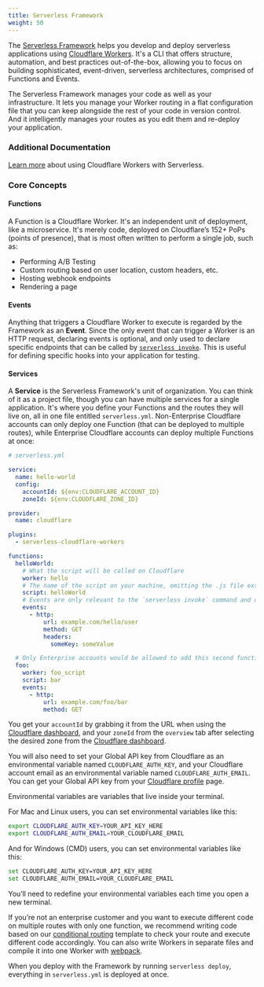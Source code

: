 ```yaml
---
title: Serverless Framework
weight: 50
---
```


The [Serverless Framework](https://github.com/serverless/serverless) helps you develop and deploy serverless applications using [Cloudflare Workers](https://www.cloudflare.com/products/cloudflare-workers/). It's a CLI that offers structure, automation, and best practices out-of-the-box, allowing you to focus on building sophisticated, event-driven, serverless architectures, comprised of Functions and Events.

The Serverless Framework manages your code as well as your infrastructure. It lets you manage your Worker routing in a flat configuration file that you can keep alongside the rest of your code in version control. And it intelligently manages your routes as you edit them and re-deploy your application.

### Additional Documentation

[Learn more](https://serverless.com/framework/docs/providers/cloudflare/) about using Cloudflare Workers with Serverless.

### Core Concepts

#### Functions

A Function is a Cloudflare Worker. It's an independent unit of deployment, like a microservice. It's merely code, deployed on Cloudflare’s 152+ PoPs (points of presence), that is most often written to perform a single job, such as:

- Performing A/B Testing
- Custom routing based on user location, custom headers, etc.
- Hosting webhook endpoints
- Rendering a page

#### Events

Anything that triggers a Cloudflare Worker to execute is regarded by the Framework as an **Event**. Since the only event that can trigger a Worker is an HTTP request, declaring events is optional, and only used to declare specific endpoints that can be called by [`serverless invoke`](https://serverless.com/framework/docs/providers/cloudflare/cli-reference/invoke/). This is useful for defining specific hooks into your application for testing.

#### Services

A **Service** is the Serverless Framework's unit of organization. You can think of it as a project file, though you can have multiple services for a single application. It's where you define your Functions and the routes they will live on, all in one file entitled `serverless.yml`. Non-Enterprise Cloudflare accounts can only deploy one Function (that can be deployed to multiple routes), while Enterprise Cloudflare accounts can deploy multiple Functions at once:

```yml
# serverless.yml

service:
  name: hello-world
  config:
    accountId: ${env:CLOUDFLARE_ACCOUNT_ID}
    zoneId: ${env:CLOUDFLARE_ZONE_ID}

provider:
  name: cloudflare

plugins:
  - serverless-cloudflare-workers

functions:
  helloWorld:
    # What the script will be called on Cloudflare
    worker: hello
    # The name of the script on your machine, omitting the .js file extension
    script: helloWorld
    # Events are only relevant to the `serverless invoke` command and don’t affect deployment in any way
    events:
      - http:
          url: example.com/hello/user
          method: GET
          headers:
            someKey: someValue

  # Only Enterprise accounts would be allowed to add this second function and its corresponding route above
  foo:
    worker: foo_script
    script: bar
    events:
      - http:
          url: example.com/foo/bar
          method: GET
```

You get your `accountId` by grabbing it from the URL when using the [Cloudflare dashboard](https://dash.cloudflare.com), and your `zoneId` from the `overview` tab after selecting the desired zone from the [Cloudflare dashboard](https://dash.cloudflare.com).

You will also need to set your Global API key from Cloudflare as an environmental variable named `CLOUDFLARE_AUTH_KEY`, and your Cloudflare account email as an environmental variable named `CLOUDFLARE_AUTH_EMAIL`. You can get your Global API key from your [Cloudflare profile](https://dash.cloudflare.com/profile) page.

Environmental variables are variables that live inside your terminal.

For Mac and Linux users, you can set environmental variables like this:

```bash
export CLOUDFLARE_AUTH_KEY=YOUR_API_KEY_HERE
export CLOUDFLARE_AUTH_EMAIL=YOUR_CLOUDFLARE_EMAIL
```

And for Windows (CMD) users, you can set environmental variables like this:

```bash
set CLOUDFLARE_AUTH_KEY=YOUR_API_KEY_HERE
set CLOUDFLARE_AUTH_EMAIL=YOUR_CLOUDFLARE_EMAIL
```

You’ll need to redefine your environmental variables each time you open a new terminal.

If you’re not an enterprise customer and you want to execute different code on multiple routes with only one function, we recommend writing code based on our [conditional routing](https://developers.cloudflare.com/workers/recipes/conditional-routing/) template to check your route and execute different code accordingly. You can also write Workers in separate files and compile it into one Worker with [webpack](https://developers.cloudflare.com/workers/writing-workers/using-npm-modules/).

When you deploy with the Framework by running `serverless deploy`, everything in `serverless.yml` is deployed at once.
